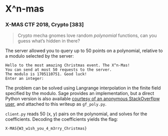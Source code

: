 # X^n-mas

### X-MAS CTF 2018, Crypto [383]

> Crypto mecha gnomes love random *polynomial* functions, can you guess what’s hidden in there?

The server allowed you to query up to 50 points on a polynomial, relative to a modulo selected by the server:

    Hello to the most amazing Christmas event. The X^n-Mas!
    You can send at most 50 requests to the server.
    The modulo is 1705110751. Good luck!
    Enter an integer:

The problem can be solved using Langrange interpolation in the finite field specified by the modulo.
Sage provides an implementation, but a direct Python version is also available [courtesy of an anonymous
StackOverflow user](https://stackoverflow.com/a/48067397), and attached to this writeup as `gf_poly.py`. 

`client.py` reads 50 (x, y) pairs on the polynomial, and solves for the coefficients. Decoding the coefficients yields the flag:

    X-MAS{W3_w1sh_you_4_m3rry_Christmas}
